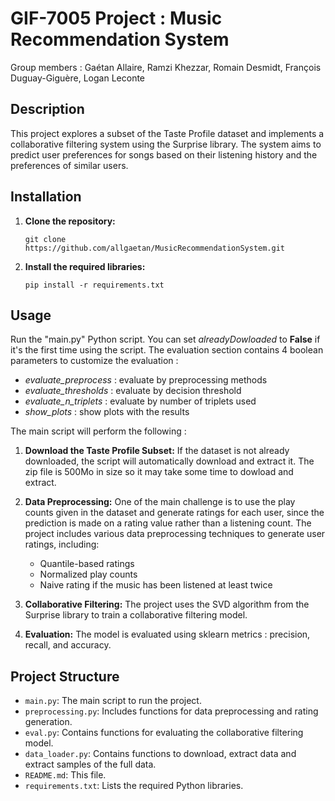 # GIF-7005 Project : Music Recommendation System

Group members : Gaétan Allaire, Ramzi Khezzar, Romain Desmidt, François Duguay-Giguère, Logan Leconte

## Description

This project explores a subset of the Taste Profile dataset and implements a collaborative filtering system using the Surprise library. The system aims to predict user preferences for songs based on their listening history and the preferences of similar users.

## Installation

1. **Clone the repository:**

    `git clone https://github.com/allgaetan/MusicRecommendationSystem.git`

2. **Install the required libraries:**

    `pip install -r requirements.txt`

## Usage

Run the "main.py" Python script. 
You can set *alreadyDowloaded* to **False** if it's the first time using the script.
The evaluation section contains 4 boolean parameters to customize the evaluation :
- *evaluate_preprocess* : evaluate by preprocessing methods
- *evaluate_thresholds* : evaluate by decision threshold
- *evaluate_n_triplets* : evaluate by number of triplets used
- *show_plots* : show plots with the results

The main script will perform the following :

1. **Download the Taste Profile Subset:**
If the dataset is not already downloaded, the script will automatically download and extract it. The zip file is 500Mo in size so it may take some time to dowload and extract.

2. **Data Preprocessing:**
One of the main challenge is to use the play counts given in the dataset and generate ratings for each user, since the prediction is made on a rating value rather than a listening count.
The project includes various data preprocessing techniques to generate user ratings, including:
    - Quantile-based ratings
    - Normalized play counts
    - Naive rating if the music has been listened at least twice

3. **Collaborative Filtering:**
The project uses the SVD algorithm from the Surprise library to train a collaborative filtering model.

4. **Evaluation:**
The model is evaluated using sklearn metrics : precision, recall, and accuracy.

## Project Structure

- `main.py`: The main script to run the project.
- `preprocessing.py`: Includes functions for data preprocessing and rating generation.
- `eval.py`: Contains functions for evaluating the collaborative filtering model.
- `data_loader.py`: Contains functions to download, extract data and extract samples of the full data.
- `README.md`: This file.
- `requirements.txt`: Lists the required Python libraries.

